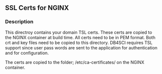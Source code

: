 ## SSL Certs for NGINX

### Description
This directroy contains your domain TSL certs.  These certs are
copied to the NGINX container at build time.
All certs need to be in PEM format.  Both crt and key files need to
be copied to this directory.  DB4SCI requires TSL support since
user pass words are sent to the application for authentication and
for configuration.

The certs are copied to the folder; /etc/ca-certificates/ on the
NGINX container.
